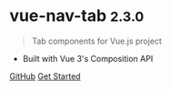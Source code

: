 # vue-nav-tab <small>2.3.0</small>

> Tab components for Vue.js project

- Built with Vue 3's Composition API

[GitHub](https://github.com/kien5436/vue-nav-tab.git)
[Get Started](installation.md)
